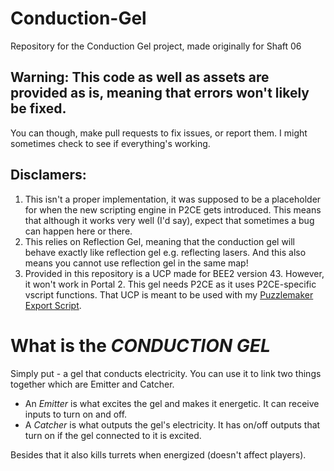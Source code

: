 # Conduction-Gel
Repository for the Conduction Gel project, made originally for Shaft 06

## Warning: This code as well as assets are provided as is, meaning that errors won't likely be fixed.
You can though, make pull requests to fix issues, or report them. I might sometimes check to see if everything's working.

## Disclamers:
1. This isn't a proper implementation, it was supposed to be a placeholder for when the new scripting engine in P2CE gets introduced. This means that although it works very well (I'd say), expect that sometimes a bug can happen here or there.
2. This relies on Reflection Gel, meaning that the conduction gel will behave exactly like reflection gel e.g. reflecting lasers. And this also means you cannot use reflection gel in the same map!
3. Provided in this repository is a UCP made for BEE2 version 43. However, it won't work in Portal 2. This gel needs P2CE as it uses P2CE-specific vscript functions. That UCP is meant to be used with my [Puzzlemaker Export Script](https://github.com/TheEnderek0/PuzzleExporter).

# What is the ***CONDUCTION GEL***
Simply put - a gel that conducts electricity. You can use it to link two things together which are Emitter and Catcher.
- An *Emitter* is what excites the gel and makes it energetic. It can receive inputs to turn on and off.
- A *Catcher* is what outputs the gel's electricity. It has on/off outputs that turn on if the gel connected to it is excited.

Besides that it also kills turrets when energized (doesn't affect players).


